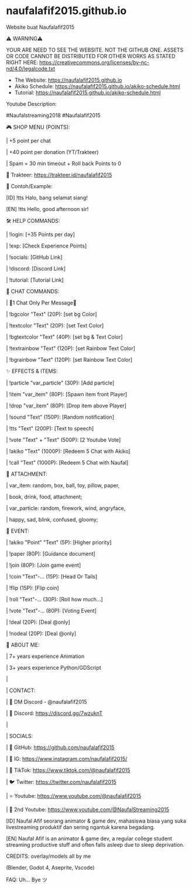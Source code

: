 # naufalafif2015.github.io

Website buat Naufalafif2015

⚠️ WARNING⚠️

YOUR ARE NEED TO SEE THE WEBSITE. NOT THE GITHUB ONE. ASSETS OR CODE CANNOT BE DISTRIBUTED FOR OTHER WORKS AS STATED RIGHT HERE: https://creativecommons.org/licenses/by-nc-nd/4.0/legalcode.txt

- The Website: https://naufalafif2015.github.io
- Akiko Schedule: https://naufalafif2015.github.io/akiko-schedule.html
- Tutorial: https://naufalafif2015.github.io/akiko-schedule.html


Youtube Description:

#Naufalstreaming2018 #Naufalafif2015

🎮 SHOP MENU (POINTS):

| +5 point per chat

| +40 point per donation (YT/Trakteer)

| Spam = 30 min timeout + Roll back Points to 0

🎁 Trakteer: https://trakteer.id/naufalafif2015 


🔨 Contoh/Example:

[ID] !tts Halo, bang selamat siang!

[EN] !tts Hello, good afternoon sir!


🛠️ HELP COMMANDS:

| !login: [+35 Points per day]

| !exp: [Check Experience Points]

| !socials: [GitHub Link]

| !discord: [Discord Link]

| !tutorial: [Tutorial Link]


🎨 CHAT COMMANDS:

| 🔺1 Chat Only Per Message🔺

| !bgcolor "Text" (20P): [set bg Color]

| !textcolor "Text" (20P): [set Text Color]

| !bgtextcolor "Text" (40P): [set bg & Text Color]

| !textrainbow "Text" (120P): [set Rainbow Text Color]

| !bgrainbow "Text" (120P): [set Rainbow Text Color]


✨ EFFECTS & ITEMS:

| !particle "var_particle" (30P): [Add particle]

| !item "var_item" (80P): [Spawn item front Player]

| !drop "var_item" (80P): [Drop item above Player]

| !sound "Text" (150P): [Random notification]

| !tts "Text" (200P): [Text to speech]

| !vote "Text" + "Text" (500P): [2 Youtube Vote]

| !akiko "Text" (1000P): [Redeem 5 Chat with Akiko]

| !call "Text" (1000P): [Redeem 5 Chat with Naufal]


🍟 ATTACHMENT:

| var_item: random, box, ball, toy, pillow, paper,

| book, drink, food, attachment;

| var_particle: random, firework, wind, angryface,

| happy, sad, blink, confused, gloomy;


🎉 EVENT:

| !akiko "Point" "Text" (5P): [Higher priority]

| !paper (80P): [Guidance document]

| !join (80P): [Join game event]

| !coin "Text"-... (15P): [Head Or Tails]

| !flip (15P): [Flip coin]

| !roll "Text"-... (30P): [Roll how much...]

| !vote "Text"-... (80P): [Voting Event]

| !deal (20P): [Deal @only]

| !nodeal (20P): [Deal @only]


🍿 ABOUT ME:

| 7+ years experience Animation

| 3+ years experience Python/GDScript

|

| CONTACT: 

| 📲 DM Discord - @naufalafif2015

| 💬 Discord: https://discord.gg/7wzuknT 

|

| SOCIALS:

| 📂 GitHub: https://github.com/naufalafif2015 

| 📸 IG: https://www.instagram.com/naufalafif2015/ 

| 🎥 TikTok: https://www.tiktok.com/@naufalafif2015 

| 🐦 Twitter: https://twitter.com/naufalafif2015 

| ⭐ Youtube: https://www.youtube.com/@naufalafif2015 

| 🌟 2nd Youtube: https://www.youtube.com/@NaufalStreaming2015 


[ID] Naufal Afif seorang animator & game dev, mahasiswa biasa yang suka livestreaming produktif dan sering ngantuk karena begadang.


[EN] Naufal Afif is an animator & game dev, a regular college student streaming productive stuff and often falls asleep due to sleep deprivation.


CREDITS: overlay/models all by me

(Blender, Godot 4, Aseprite, Vscode)


FAQ: Uh... Bye ツ
